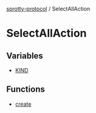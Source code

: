 
[sprotty-protocol](../globals) / SelectAllAction

# SelectAllAction

## Variables

- [KIND](../SelectAllAction.Variable.KIND)

## Functions

- [create](../SelectAllAction.Function.create)

